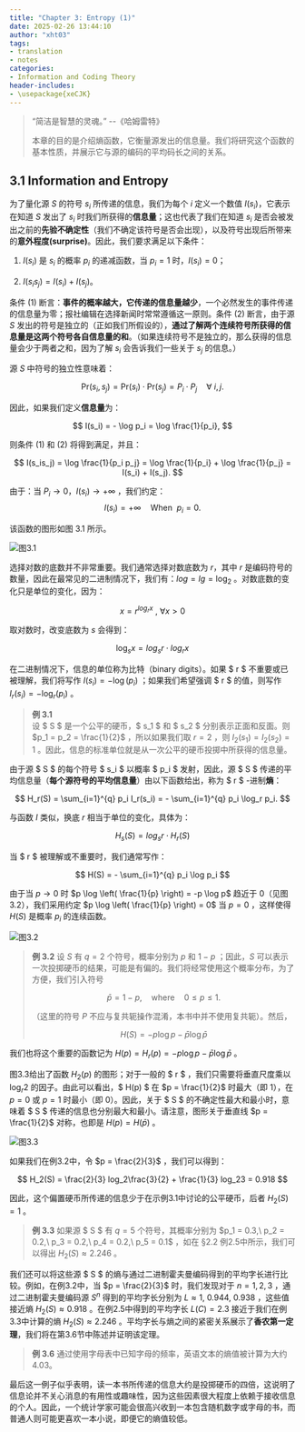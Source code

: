 ```yaml
---
title: "Chapter 3: Entropy (1)"
date: 2025-02-26 13:44:10
author: "xht03"
tags:
- translation
- notes
categories:
- Information and Coding Theory
header-includes:
- \usepackage{xeCJK}
---
```



> “简洁是智慧的灵魂。” --《哈姆雷特》
>
> 本章的目的是介绍熵函数，它衡量源发出的信息量。我们将研究这个函数的基本性质，并展示它与源的编码的平均码长之间的关系。

## 3.1 Information and Entropy

为了量化源 $S$ 的符号 $s_i$ 所传递的信息，我们为每个 $i$ 定义一个数值 $I(s_i)$，它表示在知道 $S$ 发出了 $s_i$ 时我们所获得的**信息量**；这也代表了我们在知道 $s_i$ 是否会被发出之前的**先验不确定性**（我们不确定该符号是否会出现），以及符号出现后所带来的**意外程度(surprise)**。因此，我们要求满足以下条件：

1. $I(s_i)$ 是 $s_i$ 的概率 $p_i$ 的递减函数，当 $p_i = 1$ 时，$I(s_i) = 0$；

2. $I(s_is_j) = I(s_i) + I(s_j)$。

条件 (1) 断言：**事件的概率越大，它传递的信息量越少**，一个必然发生的事件传递的信息量为零；报社编辑在选择新闻时常常遵循这一原则。条件 (2) 断言，由于源 $S$ 发出的符号是独立的（正如我们所假设的），**通过了解两个连续符号所获得的信息量是这两个符号各自信息量的和**。（如果连续符号不是独立的，那么获得的信息量会少于两者之和，因为了解 $s_i$ 会告诉我们一些关于 $s_j$ 的信息。）

源 $S$ 中符号的独立性意味着：
  
$$ 
\text{Pr}(s_i, s_j) = \text{Pr}(s_i) \cdot \text{Pr}(s_j) = P_i \cdot P_j \quad \forall \ i, j. 
$$

因此，如果我们定义**信息量**为：

$$ I(s_i) = - \log p_i = \log \frac{1}{p_i}, $$

则条件 (1) 和 (2) 将得到满足，并且：

$$ I(s_is_j) = \log \frac{1}{p_i p_j} = \log \frac{1}{p_i} + \log \frac{1}{p_j} = I(s_i) + I(s_j). $$

由于：当 $P_i \to 0$，$I(s_i) \to +\infty$ ，我们约定：  
$$ I(s_i) = +\infty \quad \text{When} \ \ p_i = 0. $$

该函数的图形如图 3.1 所示。

![图3.1](https://ref.xht03.online/202502261423388.png)

选择对数的底数并不非常重要。我们通常选择对数底数为 $r$，其中 $r$ 是编码符号的数量，因此在最常见的二进制情况下，我们有：$log = lg = \log_2$ 。对数底数的变化只是单位的变化，因为：

$$ x = r^{log_r x} \ , \  \forall x > 0$$

取对数时，改变底数为 $s$ 会得到：

$$ \log_s x = log_sr \cdot log_rx $$

在二进制情况下，信息的单位称为比特（binary digits）。如果 $ r $ 不重要或已被理解，我们将写作 $I(s_i) = -\log(p_i)$ ；如果我们希望强调 $ r $ 的值，则写作 $I_r(s_i) = -\log_r(p_i)$ 。

> **例 3.1**  
> 设 $ S $ 是一个公平的硬币，$ s_1 $ 和 $ s_2 $ 分别表示正面和反面。则 $p_1 = p_2 = \frac{1}{2}$ ，所以如果我们取 $r = 2$ ，则 $I_2(s_1) = I_2(s_2) = 1$ 。因此，信息的标准单位就是从一次公平的硬币投掷中所获得的信息量。

由于源 $ S $ 的每个符号 $ s_i $ 以概率 $ p_i $ 发射，因此，源 $ S $ 传递的平均信息量（**每个源符号的平均信息量**）由以下函数给出，称为 $ r $ -进制**熵**：

$$ H_r(S) = \sum_{i=1}^{q} p_i I_r(s_i) = - \sum_{i=1}^{q} p_i \log_r p_i. $$

与函数 $I$ 类似，换底 $r$ 相当于单位的变化，具体为：

$$ H_s(S) = log_sr \cdot H_r(S) $$

当 $ r $ 被理解或不重要时，我们通常写作：

$$ H(S) = - \sum_{i=1}^{q} p_i \log p_i $$

由于当 $p \to 0$ 时 $p \log \left( \frac{1}{p} \right) = -p \log p$ 趋近于 0（见图 3.2），我们采用约定 $p \log \left( \frac{1}{p} \right) = 0$ 当 $p = 0$ ，这样使得 $H(S)$ 是概率 $p_i$ 的连续函数。

![图3.2](https://ref.xht03.online/202502261433125.png)

> **例 3.2**
> 设 $S$ 有 $q = 2$ 个符号，概率分别为 $p$ 和 $1 - p$ ；因此，$S$ 可以表示一次投掷硬币的结果，可能是有偏的。我们将经常使用这个概率分布，为了方便，我们引入符号
>
> $$ \bar{p} = 1 - p, \quad \text{where} \quad 0 \leq p \leq 1. $$
> 
> （这里的符号 $P$ 不应与复共轭操作混淆，本书中并不使用复共轭）。然后，
> 
> $$ H(S) = -p \log p - \bar{p} \log \bar{p} $$

我们也将这个重要的函数记为 $H(p) = H_r(p) = -p \log p - \bar{p} \log \bar{p}$ 。

图3.3给出了函数 $H_2(p)$ 的图形；对于一般的 $ r $ ，我们只需要将垂直尺度乘以 $\log_r2$ 的因子。由此可以看出，$ H(p) $ 在 $p = \frac{1}{2}$ 时最大（即 1），在 $p = 0$ 或 $p = 1$ 时最小（即 0）。因此，关于 $ S $ 的不确定性最大和最小时，意味着 $ S $ 传递的信息也分别最大和最小。请注意，图形关于垂直线 $p = \frac{1}{2}$ 对称，也即是 $H(p) = H(\bar{p})$ 。
 
![图3.3](https://ref.xht03.online/202502261448195.png)
 
如果我们在例3.2中，令 $p = \frac{2}{3}$ ，我们可以得到：

$$
H_2(S) = \frac{2}{3} log_2\frac{3}{2} + \frac{1}{3} log_23 = 0.918
$$
 
因此，这个偏置硬币所传递的信息少于在示例3.1中讨论的公平硬币，后者 $H_2(S) = 1$ 。

> **例 3.3**
> 如果源 $ S $ 有 $q = 5$ 个符号，其概率分别为 $p_1 = 0.3,\ p_2 = 0.2,\ p_3 = 0.2,\ p_4 = 0.2,\ p_5 = 0.1\$ ，如在 §2.2 例2.5中所示，我们可以得出 $H_2(S) \approx 2.246$ 。

我们还可以将这些源 $ S $ 的熵与通过二进制霍夫曼编码得到的平均字长进行比较。例如，在例3.2中，当 $p = \frac{2}{3}$ 时，我们发现对于 $n = 1, 2, 3$ ，通过二进制霍夫曼编码源 $S^n$ 得到的平均字长分别为 $L \approx 1, \ 0.944, \ 0.938$ ，这些值接近熵 $H_2(S) \approx 0.918$ 。在例2.5中得到的平均字长 $L(C) = 2.3$ 接近于我们在例3.3中计算的熵 $H_2(S) \approx 2.246$ 。平均字长与熵之间的紧密关系展示了**香农第一定理**，我们将在第3.6节中陈述并证明该定理。

> **例 3.6** 
> 通过使用字母表中已知字母的频率，英语文本的熵值被计算为大约 4.03。


最后这一例子似乎表明，读一本书所传递的信息大约是投掷硬币的四倍，这说明了信息论并不关心消息的有用性或趣味性，因为这些因素很大程度上依赖于接收信息的个人。因此，一个统计学家可能会很高兴收到一本包含随机数字或字母的书，而普通人则可能更喜欢一本小说，即便它的熵值较低。
